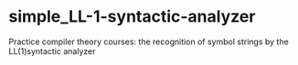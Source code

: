 # simple_LL-1-syntactic-analyzer
Practice compiler theory courses: the recognition of symbol strings by the LL(1)syntactic analyzer
